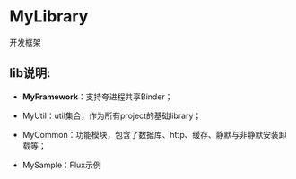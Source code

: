 MyLibrary
========
开发框架

lib说明:
-----------------------------------
- **MyFramework**：支持夸进程共享Binder；
- MyUtil：util集合，作为所有project的基础library；
- MyCommon：功能模块，包含了数据库、http、缓存、静默与非静默安装卸载等；

- MySample：Flux示例
